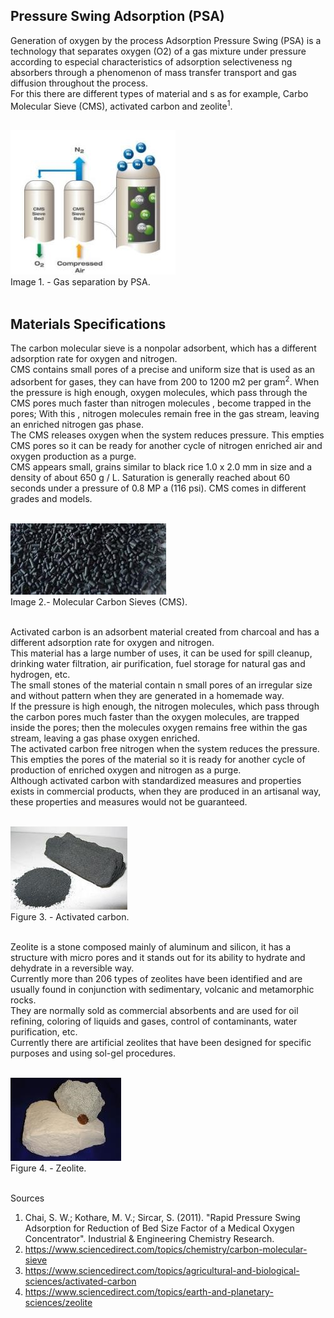 ## Pressure Swing Adsorption (PSA)

Generation of oxygen by the process Adsorption Pressure Swing (PSA) is a technology that separates oxygen (O2) of a gas mixture under pressure according to especial characteristics of adsorption selectiveness ng absorbers through a phenomenon of mass transfer transport and gas diffusion throughout the process. <br />
For this there are different types of material and s as for example, Carbo Molecular Sieve (CMS), activated carbon and zeolite<sup>1</sup>.<br /><br />

![alt text](https://github.com/BrandonLG/Zephyros/blob/master/Images/Gas_Separation_by_PSA.jpg?raw=true)<br />
Image 1. - Gas separation by PSA.<br /><br />

## Materials Specifications
The carbon molecular sieve is a nonpolar adsorbent, which has a different adsorption rate for oxygen and nitrogen.<br />
CMS contains small pores of a precise and uniform size that is used as an adsorbent for gases, they can have from 200 to 1200 m2 per gram<sup>2</sup>. When the pressure is high enough, oxygen molecules, which pass through the CMS pores much faster than nitrogen molecules , become trapped in the pores; With this , nitrogen molecules remain free in the gas stream, leaving an enriched nitrogen gas phase.<br />
The CMS releases oxygen when the system reduces pressure. This empties CMS pores so it can be ready for another cycle of nitrogen enriched air and oxygen production as a purge.<br />
CMS appears small, grains similar to black rice 1.0 x 2.0 mm in size and a density of about 650 g / L. Saturation is generally reached about 60 seconds under a pressure of 0.8 MP a (116 psi). CMS comes in different grades and models.<br /><br />

![alt text](https://github.com/BrandonLG/Zephyros/blob/master/Images/CMS.jpg?raw=true)<br /> 
Image 2.- Molecular Carbon Sieves (CMS).<br /><br />

Activated carbon is an adsorbent material created from charcoal and has a different adsorption rate for oxygen and nitrogen.<br />
This material has a large number of uses, it can be used for spill cleanup, drinking water filtration, air purification, fuel storage for natural gas and hydrogen, etc.<br />
The small stones of the material contain n small pores of an irregular size and without pattern when they are generated in a homemade way.<br />
If the pressure is high enough, the nitrogen molecules, which pass through the carbon pores much faster than the oxygen molecules, are trapped inside the pores; then the molecules oxygen remains free within the gas stream, leaving a gas phase oxygen enriched. <br />
The activated carbon free nitrogen when the system reduces the pressure. This empties the pores of the material so it is ready for another cycle of production of enriched oxygen and nitrogen as a purge.<br />
Although activated carbon with standardized measures and properties exists in commercial products, when they are produced in an artisanal way, these properties and measures would not be guaranteed.<br /><br />

![alt text](https://github.com/BrandonLG/Zephyros/blob/master/Images/Activated_carbon.jpg?raw=true)<br /> 
Figure 3. - Activated carbon.<br /><br />

Zeolite is a stone composed mainly of aluminum and silicon, it has a structure with micro pores and it stands out for its ability to hydrate and dehydrate in a reversible way.<br />
Currently more than 206 types of zeolites have been identified and are usually found in conjunction with sedimentary, volcanic and metamorphic rocks.<br />
They are normally sold as commercial absorbents and are used for oil refining, coloring of liquids and gases, control of contaminants, water purification, etc.<br />
Currently there are artificial zeolites that have been designed for specific purposes and using sol-gel procedures.<br /><br />

![alt text](https://github.com/BrandonLG/Zephyros/blob/master/Images/Zeolite.jpg?raw=true)<br /> 
Figure 4. - Zeolite.<br /><br />

Sources
1.	Chai, S. W.; Kothare, M. V.; Sircar, S. (2011). "Rapid Pressure Swing Adsorption for Reduction of Bed Size Factor of a Medical Oxygen Concentrator". Industrial & Engineering Chemistry Research.
2.	https://www.sciencedirect.com/topics/chemistry/carbon-molecular-sieve
3.	https://www.sciencedirect.com/topics/agricultural-and-biological-sciences/activated-carbon
4.	https://www.sciencedirect.com/topics/earth-and-planetary-sciences/zeolite
